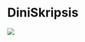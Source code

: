 # DiniSkripsis

[![](https://jitpack.io/v/irwancannadytiket/DiniSkripsis.svg)](https://jitpack.io/#irwancannadytiket/DiniSkripsis)
